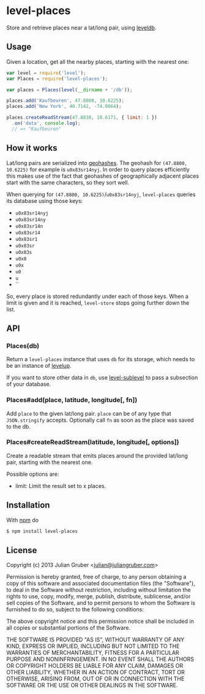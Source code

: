 
# level-places

Store and retrieve places near a lat/long pair, using
[leveldb](https://github.com/rvagg/node-levelup).

## Usage

Given a location, get all the nearby places, starting with the nearest one:

```js
var level = require('level');
var Places = require('level-places');

var places = Places(level(__dirname + '/db'));

places.add('Kaufbeuren', 47.8800, 10.6225);
places.add('New York', 40.7142, -74.0064);

places.createReadStream(47.8838, 10.6171, { limit: 1 })
  .on('data', console.log);
  // => "Kaufbeuren"
```

## How it works

Lat/long pairs are serialized into
[geohashes](http://en.wikipedia.org/wiki/Geohash). The geohash for
`(47.8800, 10.6225)` for example is `u0x83sr14nyj`. In order to query places
efficiently this makes use of the fact that geohashes of geographically
adjacent places start with the same characters, so they sort well.

When querying for `(47.8800, 10.6225)`/`u0x83sr14nyj`, `level-places` queries
its database using those keys:

* `u0x83sr14nyj`
* `u0x83sr14ny`
* `u0x83sr14n`
* `u0x83sr14`
* `u0x83sr1`
* `u0x83sr`
* `u0x83s`
* `u0x8`
* `u0x`
* `u0`
* `u`
* ``

So, every place is stored redundantly under each of those keys. When a limit
is given and it is reached, `level-store` stops going further down the list.

## API

### Places(db)

Return a `level-places` instance that uses `db` for its storage, which needs
to be an instance of [levelup](https://github.com/rvagg/node-levelup).

If you want to store other data in `db`, use
[level-sublevel](https://github.com/dominictarr/level-sublevel) to pass a
subsection of your database.

### Places#add(place, latitude, longitude[, fn])

Add `place` to the given lat/long pair. `place` can be of any type that
`JSON.stringify` accepts. Optionally call `fn` as soon as the place was
saved to the db.

### Places#createReadStream(latitude, longitude[, options])

Create a readable stream that emits places around the provided lat/long pair,
starting with the nearest one.

Possible options are:

* limit: Limit the result set to x places.

## Installation

With [npm](http://npmjs.org) do

```bash
$ npm install level-places
```

## License

Copyright (c) 2013 Julian Gruber &lt;julian@juliangruber.com&gt;

Permission is hereby granted, free of charge, to any person obtaining a copy
of this software and associated documentation files (the "Software"), to deal
in the Software without restriction, including without limitation the rights
to use, copy, modify, merge, publish, distribute, sublicense, and/or sell
copies of the Software, and to permit persons to whom the Software is
furnished to do so, subject to the following conditions:

The above copyright notice and this permission notice shall be included in
all copies or substantial portions of the Software.

THE SOFTWARE IS PROVIDED "AS IS", WITHOUT WARRANTY OF ANY KIND, EXPRESS OR
IMPLIED, INCLUDING BUT NOT LIMITED TO THE WARRANTIES OF MERCHANTABILITY,
FITNESS FOR A PARTICULAR PURPOSE AND NONINFRINGEMENT. IN NO EVENT SHALL THE
AUTHORS OR COPYRIGHT HOLDERS BE LIABLE FOR ANY CLAIM, DAMAGES OR OTHER
LIABILITY, WHETHER IN AN ACTION OF CONTRACT, TORT OR OTHERWISE, ARISING FROM,
OUT OF OR IN CONNECTION WITH THE SOFTWARE OR THE USE OR OTHER DEALINGS IN
THE SOFTWARE.

